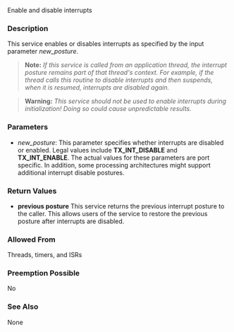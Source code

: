 Enable and disable interrupts

### Description

This service enables or disables interrupts as specified by the input parameter *new_posture*.

> **Note:** *If this service is called from an application thread, the interrupt posture remains part of that thread's context. For example, if the thread calls this routine to disable interrupts and then suspends, when it is resumed, interrupts are disabled again.*

> **Warning:** *This service should not be used to enable interrupts during initialization! Doing so could cause unpredictable results.*

### Parameters

- *new_posture*: This parameter specifies whether interrupts are disabled or enabled. Legal values include **TX_INT_DISABLE** and **TX_INT_ENABLE**. The actual values for these parameters are port specific. In addition, some processing architectures might support additional interrupt disable postures.

### Return Values
- **previous posture** This service returns the previous interrupt posture to the caller. This allows users of the service to restore the previous posture after interrupts are disabled.

### Allowed From

Threads, timers, and ISRs

### Preemption Possible

No

### See Also

None

